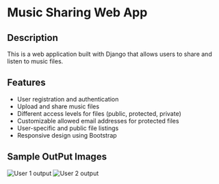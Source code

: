 # Music Sharing Web App

## Description

This is a web application built with Django that allows users to share and listen to music files.

## Features

- User registration and authentication
- Upload and share music files
- Different access levels for files (public, protected, private)
- Customizable allowed email addresses for protected files
- User-specific and public file listings
- Responsive design using Bootstrap

## Sample OutPut Images

![User 1 output](/static_files/Images/image1)
![User 2 output](/static_files/Images/image3)

```

```
